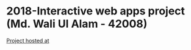 # 2018-Interactive web apps project (Md. Wali Ul Alam - 42008)

[Project hosted at](https://it-teaching-abo-akademi.github.io/2018-interactive-web-apps-project-walicse15/index.html)
